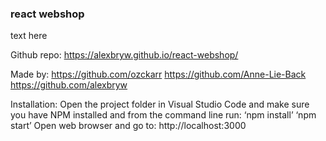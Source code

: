### react webshop

text here

Github repo: https://alexbryw.github.io/react-webshop/
 
Made by: 
https://github.com/ozckarr 
https://github.com/Anne-Lie-Back 
https://github.com/alexbryw 
 
Installation: 
Open the project folder in Visual Studio Code and make sure you have NPM installed and from the command line run: 
‘npm install’ 
‘npm start’ 
Open web browser and go to: 
http://localhost:3000 
